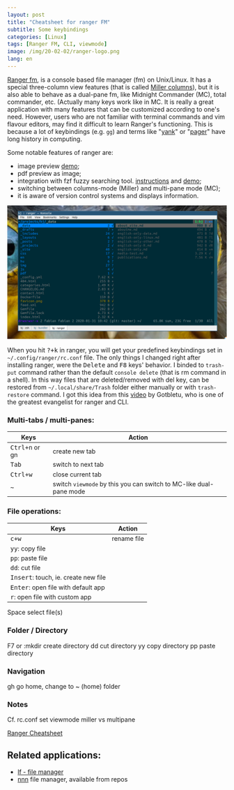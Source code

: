 ```yaml
---
layout: post
title: "Cheatsheet for ranger FM"
subtitle: Some keybindings
categories: [Linux]
tags: [Ranger FM, CLI, viewmode]
image: /img/20-02-02/ranger-logo.png
lang: en
---
```

[Ranger fm](https://github.com/ranger/ranger), is a console based file manager (fm) on Unix/Linux. It has a special three-column view features (that is called [Miller columns](/2019-07-17-miller-columns/)), but it is also able to behave as a dual-pane fm, like Midnight Commander (MC), total commander, etc. (Actually many keys work like in MC. It is really a great application with many features that can be customized according to one's need. However, users who are not familiar with terminal commands and vim flavour editors, may find it difficult to learn Ranger's functioning. This is because a lot of keybindings (e.g. `gg`) and terms like "[yank](https://ell.stackexchange.com/questions/14632/why-does-yank-in-vim-mean-copy)" or "[pager](https://unix.stackexchange.com/questions/144016/what-is-a-pager)" have long history in computing. 

Some notable features of ranger are: 
 - image preview [demo](https://youtu.be/DJhDMxMgzC0);
 - pdf preview as image; 
 - integration with fzf fuzzy searching tool. [instructions](https://github.com/gotbletu/shownotes/blob/master/ranger_file_locate_fzf.md) and [demo](https://youtu.be/C64LKCZFzME);
 - switching between columns-mode (Miller) and multi-pane mode (MC);
 - it is aware of version control systems and displays information.

![ranger in dual-pane mode](/img/20-02-02/ranger-mc-mode.png)


When you hit <kbd>?+k</kbd> in ranger, you will get your predefined keybindings set in `~/.config/ranger/rc.conf` file. The only things I changed right after installing ranger, were the <kbd>Delete</kbd> and <kbd>F8</kbd> keys' behavior. I binded to `trash-put` command rather than the default `console delete` (that is rm command in a shell). In this way files that are deleted/removed with del key, can be restored from `~/.local/share/Trash` folder either manually or with `trash-restore` command. I got this idea from this [video](https://www.youtube.com/channel/UCkf4VIqu3Acnfzuk3kRIFwA) by Gotbletu, who is one of the greatest evangelist for ranger and CLI.

### Multi-tabs / multi-panes:

| Keys              | Action                                                             |
| ----------------- | ------------------------------------------------------------------ |
| <kbd>Ctrl+n</kbd> or gn | create new tab                                                     |
| <kbd>Tab</kbd>    | switch to next tab                                                 |
| <kbd>Ctrl+w</kbd> | close current tab                                                  |
| <kbd>~</kbd>      | switch `viewmode` by this you can switch to MC-like dual-pane mode |

### File operations:

| Keys | Action |
| ---- | ---- |
| <kbd>c+w</kbd>     | rename file     |
| <kbd>yy</kbd>: 		copy file |      |
| <kbd>pp</kbd>: 		paste file |      |
| <kbd>dd</kbd>: 		cut file |      |
| <kbd>Insert</kbd>: 	touch, ie. create new file |      |
| <kbd>Enter</kbd>: 	open file with default app |      |
| <kbd>r</kbd>: 		open file with custom app | |
Space select file(s)


### Folder / Directory

F7 or :mkdir create directory
dd cut directory
yy copy directory
pp paste directory

### Navigation

gh go home, change to ~ (home) folder


### Notes
Cf. rc.conf set viewmode miller vs multipane


[Ranger Cheatsheet](https://gist.github.com/heroheman/aba73e47443340c35526755ef79647eb)

## Related applications: 
 - [lf - file manager](https://github.com/gokcehan/lf)
 - [nnn](https://github.com/jarun/nnn#features) file manager, available from repos